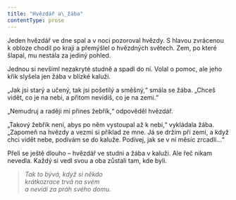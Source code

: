 ```yaml
---
title: "Hvězdář a\_žába"
contentType: prose
---
```


Jeden hvězdář ve dne spal a v noci pozoroval hvězdy. S hlavou zvrácenou k obloze chodil po kraji a přemýšlel o hvězdných světech. Zem, po které šlapal, mu nestála za jediný pohled.

Jednou si nevšiml nezakryté studně a spadl do ní. Volal o pomoc, ale jeho křik slyšela jen žába v blízké kaluži.

„Jak jsi starý a učený, tak jsi pošetilý a směšný,“ smála se žába. „Chceš vidět, co je na nebi, a přitom nevidíš, co je na zemi.“

„Nemudruj a raději mi přines žebřík,“ odpověděl hvězdář.

„Takový žebřík není, abys po něm vystoupal až k nebi,“ vykládala žába. „Zapomeň na hvězdy a vezmi si příklad ze mne. Já se držím při zemi, a když chci vidět nebe, podívám se do kaluže. Podívej, jak se v ní měsíc zrcadlí…“

Přeli se ještě dlouho – hvězdář ve studni a žába v kaluži. Ale řeč nikam nevedla. Každý si vedl svou a oba zůstali tam, kde byli.

  

> _Tak to bývá, když si někdo  
> krátkozrace trvá na svém  
> a nevidí za práh svého domu._
